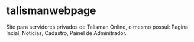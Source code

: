 # talismanwebpage
Site para servidores privados de Talisman Online, o mesmo possui: Pagina Incial, Noticias, Cadastro, Painel de Adminitrador.

